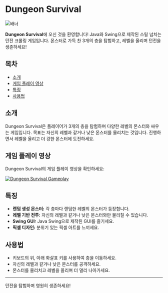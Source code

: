 # Dungeon Survival

![배너](a.png)

**Dungeon Survival**에 오신 것을 환영합니다! Java와 Swing으로 제작된 스릴 넘치는 던전 크롤링 게임입니다. 몬스터로 가득 찬 3개의 층을 탐험하고, 레벨을 올리며 던전을 생존하세요!

## 목차

- [소개](#소개)
- [게임 플레이 영상](#게임-플레이-영상)
- [특징](#특징)
- [사용법](#사용법)

## 소개

Dungeon Survival은 플레이어가 3개의 층을 탐험하며 다양한 레벨의 몬스터와 싸우는 게임입니다. 목표는 자신의 레벨과 같거나 낮은 몬스터를 물리치는 것입니다. 진행하면서 레벨을 올리고 더 강한 몬스터에 도전하세요.

## 게임 플레이 영상

Dungeon Survival의 게임 플레이 영상을 확인하세요:

[![Dungeon Survival Gameplay](link-to-thumbnail.png)]((https://youtube.com/shorts/pA2zZcCFGbY?feature=share))

## 특징

- **랜덤 생성 몬스터:** 각 층마다 랜덤한 레벨의 몬스터가 등장합니다.
- **레벨 기반 전투:** 자신의 레벨과 같거나 낮은 몬스터와만 물리칠 수 있습니다.
- **Swing GUI:** Java Swing으로 제작된 GUI를 즐기세요.
- **픽셀 디자인:** 분위기 있는 픽셀 아트를 느끼세요.

## 사용법

- 키보드의 위, 아래 화살표 키를 사용하여 층을 이동하세요.
- 자신의 레벨과 같거나 낮은 몬스터를 공격하세요.
- 몬스터를 물리치고 레벨을 올리며 더 멀리 나아가세요.

---

던전을 탐험하며 영원히 생존하세요!
